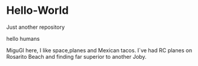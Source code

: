 # Hello-World
Just another repository

hello humans

MiguGl here, I like space,planes and Mexican tacos.
I´ve had RC planes on Rosarito Beach and finding far superior to another Joby.
